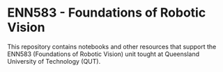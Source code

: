 # ENN583 - Foundations of Robotic Vision

This repository contains notebooks and other resources that support the ENN583 (Foundations of Robotic Vision) unit tought at Queensland University of Technology (QUT).



